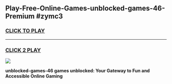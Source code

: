 
## Play-Free-Online-Games-unblocked-games-46-Premium #zymc3
<h3>
<a href="https://premium.freeplayer.one?title=unblocked-games-46&ref=8M">CLICK TO PLAY</a></h3>
<hr>

<h3>
<a href="https://premium.freeplayer.one?title=unblocked-games-46&ref=8M">CLICK 2 PLAY</a>
  
</h3>

<a href="https://premium.freeplayer.one?title=unblocked-games-46&ref=8M"><img src="https://clearcache.store/games.png"></a>


**unblocked-games-46 games unblocked: Your Gateway to Fun and Accessible Online Gaming**
